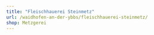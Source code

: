 ```yaml
---
title: "Fleischhauerei Steinmetz"
url: /waidhofen-an-der-ybbs/fleischhauerei-steinmetz/
shop: Metzgerei
---
```

